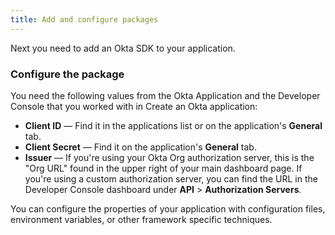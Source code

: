 ```yaml
---
title: Add and configure packages
---
```

Next you need to add an Okta SDK to your application.

<StackSelector snippet="addconfigpkg"/>

### Configure the package

You need the following values from the Okta Application and the Developer Console that you worked with in <GuideLink link="../create-okta-application">Create an Okta application</GuideLink>:

* **Client ID** &mdash; Find it in the applications list or on the application's **General** tab.
* **Client Secret** &mdash; Find it on the application's **General** tab.
* **Issuer** &mdash; If you're using your Okta Org authorization server, this is the "Org URL" found in the upper right of your main dashboard page. If you're using a custom authorization server, you can find the URL in the Developer Console dashboard under **API** > **Authorization Servers**.

You can configure the properties of your application with configuration files, environment variables, or other framework specific techniques.

<StackSelector snippet="configmid"/>

<NextSectionLink/>
